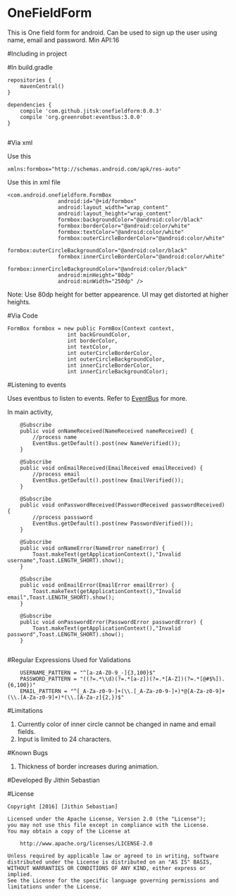 # OneFieldForm
This is One field form for android. Can be used to sign up the user using name, email and password.
Min API:16

#Including in project

#In build.gradle
```
repositories {
    mavenCentral()
}

dependencies {
    compile 'com.github.jitsk:onefieldform:0.0.3'
    compile 'org.greenrobot:eventbus:3.0.0'
}


```

#Via xml

Use this
```
xmlns:formbox="http://schemas.android.com/apk/res-auto"
```

Use this in xml file
```
<com.android.onefieldform.FormBox
                android:id="@+id/formbox"
                android:layout_width="wrap_content"
                android:layout_height="wrap_content"
                formbox:backgroundColor="@android:color/black"
                formbox:borderColor="@android:color/white"
                formbox:textColor="@android:color/white"
                formbox:outerCircleBorderColor="@android:color/white"
                formbox:outerCircleBackgroundColor="@android:color/black"
                formbox:innerCircleBorderColor="@android:color/white"
                formbox:innerCircleBackgroundColor="@android:color/black"
                android:minHeight="80dp"
                android:minWidth="250dp" />
```
Note: Use 80dp height for better appearence. UI may get distorted at higher heights.

#Via Code
```
FormBox formbox = new public FormBox(Context context,
                   int backGroundColor,
                   int borderColor,
                   int textColor,
                   int outerCircleBorderColor,
                   int outerCircleBackgroundColor,
                   int innerCircleBorderColor,
                   int innerCircleBackgroundColor);
```
#Listening to events

Uses eventbus to listen to events. Refer to <a href="https://github.com/greenrobot/EventBus">EventBus</a> for more.

In main activity,
```
    @Subscribe
    public void onNameReceived(NameReceived nameReceived) {
        //process name
        EventBus.getDefault().post(new NameVerified());
    }

    @Subscribe
    public void onEmailReceived(EmailReceived emailReceived) {
        //process email
        EventBus.getDefault().post(new EmailVerified());
    }

    @Subscribe
    public void onPasswordReceived(PasswordReceived passwordReceived) {
        //process passsword
        EventBus.getDefault().post(new PasswordVerified());
    }

    @Subscribe
    public void onNameError(NameError nameError) {
        Toast.makeText(getApplicationContext(),"Invalid username",Toast.LENGTH_SHORT).show();
    }

    @Subscribe
    public void onEmailError(EmailError emailError) {
        Toast.makeText(getApplicationContext(),"Invalid email",Toast.LENGTH_SHORT).show();
    }

    @Subscribe
    public void onPasswordError(PasswordError passwordError) {
        Toast.makeText(getApplicationContext(),"Invalid password",Toast.LENGTH_SHORT).show();
    }
        
  ```
#Regular Expressions Used for Validations
```
    USERNAME_PATTERN = "^[a-zA-Z0-9_-]{3,100}$"
    PASSWORD_PATTERN = "((?=.*\\d)(?=.*[a-z])(?=.*[A-Z])(?=.*[@#$%]).{6,100})"
    EMAIL_PATTERN = "^[_A-Za-z0-9-]+(\\.[_A-Za-z0-9-]+)*@[A-Za-z0-9]+(\\.[A-Za-z0-9]+)*(\\.[A-Za-z]{2,})$"

```

#Limitations
1. Currently color of inner circle cannot be changed in name and email fields.
2. Input is limited to 24 characters.


#Known Bugs
1. Thickness of border increases during animation.

#Developed By
Jithin Sebastian

#License
```
Copyright [2016] [Jithin Sebastian]

Licensed under the Apache License, Version 2.0 (the "License");
you may not use this file except in compliance with the License.
You may obtain a copy of the License at

    http://www.apache.org/licenses/LICENSE-2.0

Unless required by applicable law or agreed to in writing, software
distributed under the License is distributed on an "AS IS" BASIS,
WITHOUT WARRANTIES OR CONDITIONS OF ANY KIND, either express or implied.
See the License for the specific language governing permissions and
limitations under the License.
```
